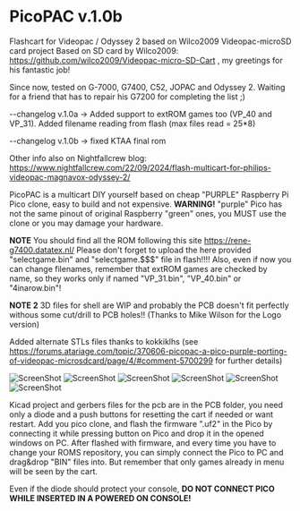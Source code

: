 # PicoPAC v.1.0b
Flashcart for Videopac / Odyssey 2 based on Wilco2009 Videopac-microSD card project
Based on SD card by Wilco2009: https://github.com/wilco2009/Videopac-micro-SD-Cart , my greetings for his fantastic job!

Since now, tested on  G-7000, G7400, C52, JOPAC and Odyssey 2. Waiting for a friend that has to repair his G7200 for completing the list ;) 

--changelog v.1.0a ->
Added support to extROM games too (VP_40 and VP_31).
Added filename reading from flash (max files read = 25*8) 

--changelog v.1.0b ->
fixed KTAA final rom

Other info also on Nightfallcrew blog: https://www.nightfallcrew.com/22/09/2024/flash-multicart-for-philips-videopac-magnavox-odyssey-2/

PicoPAC is a multicart DIY yourself based on cheap "PURPLE" Raspberry Pi Pico clone, easy to build and not expensive.
**WARNING!** "purple" Pico has not the same pinout of original Raspberry "green" ones, you MUST use the clone or you may damage your hardware.


**NOTE** You should find all the ROM following this site https://rene-g7400.datatex.nl/ 
Please don't forget to upload the here provided "selectgame.bin" and "selectgame.$$$" file in flash!!!!
Also, even if now you can change filenames, remember that extROM games are checked by name, so they works only if named "VP_31.bin", "VP_40.bin" or "4inarow.bin"!

**NOTE 2** 3D files for shell are WIP and probably the PCB doesn't fit perfectly withous some cut/drill to PCB holes!! (Thanks to Mike Wilson for the Logo version)

Added alternate STLs files thanks to kokkiklhs (see https://forums.atariage.com/topic/370606-picopac-a-pico-purple-porting-of-videopac-microsdcard/page/4/#comment-5700299 for further details)

![ScreenShot](https://raw.githubusercontent.com/aotta/PicoPAC/main/pictures/picopac3.jpg)
![ScreenShot](https://raw.githubusercontent.com/aotta/PicoPAC/main/pictures/picopac6.jpg)
![ScreenShot](https://raw.githubusercontent.com/aotta/PicoPAC/main/pictures/picopac1.jpg)
![ScreenShot](https://raw.githubusercontent.com/aotta/PicoPAC/main/pictures/picopac5.jpg)
![ScreenShot](https://raw.githubusercontent.com/aotta/PicoPAC/main/pictures/picopac7.jpg)
![ScreenShot](https://raw.githubusercontent.com/aotta/PicoPAC/main/pictures/picopac8.jpg)


Kicad project and gerbers files for the pcb are in the PCB folder, you need only a diode and a push buttons for resetting the cart if needed or want restart. 
Add you pico clone, and flash the firmware ".uf2" in the Pico by connecting it while pressing button on Pico and drop it in the opened windows on PC.
After flashed with firmware, and every time you have to change your ROMS repository, you can simply connect the Pico to PC and drag&drop "BIN" files  into.
But remember that only games already in menu will be seen by the cart.


Even if the diode should protect your console, **DO NOT CONNECT PICO WHILE INSERTED IN A POWERED ON CONSOLE!**

